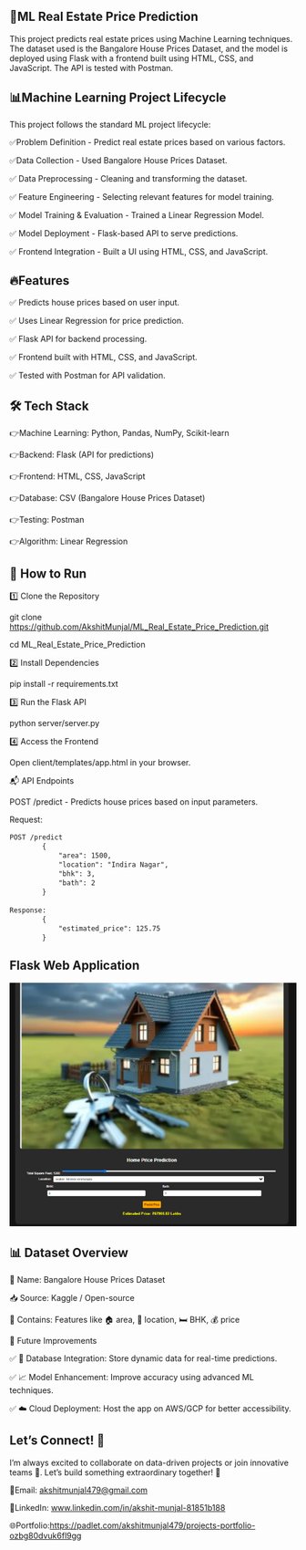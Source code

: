 
## 🏡ML Real Estate Price Prediction

This project predicts real estate prices using Machine Learning techniques. The dataset used is the Bangalore House Prices Dataset, and the model is deployed using Flask with a frontend built using HTML, CSS, and JavaScript. The API is tested with Postman.


## 📊Machine Learning Project Lifecycle

This project follows the standard ML project lifecycle:

✅Problem Definition - Predict real estate prices based on various factors.

✅Data Collection - Used Bangalore House Prices Dataset.

✅ Data Preprocessing - Cleaning and transforming the dataset.

✅ Feature Engineering - Selecting relevant features for model training.

✅ Model Training & Evaluation - Trained a Linear Regression Model.

✅ Model Deployment - Flask-based API to serve predictions.

✅ Frontend Integration - Built a UI using HTML, CSS, and JavaScript.
## 🔥Features

✅ Predicts house prices based on user input.

✅ Uses Linear Regression for price prediction.

✅ Flask API for backend processing.

✅ Frontend built with HTML, CSS, and JavaScript.

✅ Tested with Postman for API validation.
## 🛠 Tech Stack

👉Machine Learning: Python, Pandas, NumPy, Scikit-learn

👉Backend: Flask (API for predictions)

👉Frontend: HTML, CSS, JavaScript

👉Database: CSV (Bangalore House Prices Dataset)

👉Testing: Postman

👉Algorithm: Linear Regression


## 🚀 How to Run

1️⃣ Clone the Repository

git clone https://github.com/AkshitMunjal/ML_Real_Estate_Price_Prediction.git

cd ML_Real_Estate_Price_Prediction

2️⃣ Install Dependencies

pip install -r requirements.txt

3️⃣ Run the Flask API

python server/server.py

4️⃣ Access the Frontend

Open client/templates/app.html in your browser.

📬 API Endpoints

POST /predict - Predicts house prices based on input parameters.

Request:

    POST /predict
            {
                "area": 1500,
                "location": "Indira Nagar",
                "bhk": 3,
                "bath": 2
            }

    Response:
            {
                "estimated_price": 125.75
            }




## Flask Web Application

![Home Price Prediction Application](https://raw.githubusercontent.com/AkshitMunjal/ML_Real_Estate_Price_Prediction/main/Home_Price_Prediction_Application.png)

## 📊 Dataset Overview

📍 Name: Bangalore House Prices Dataset

📥 Source: Kaggle / Open-source

📌 Contains: Features like 🏠 area, 📍 location, 🛏️ BHK, 💰 price



🎯 Future Improvements

✅ 🔗 Database Integration: Store dynamic data for real-time predictions.

✅ 📈 Model Enhancement: Improve accuracy using advanced ML techniques.

✅ ☁️ Cloud Deployment: Host the app on AWS/GCP for better accessibility.
## Let’s Connect! 🤝

I’m always excited to collaborate on data-driven projects or join innovative teams 🚀. Let’s build something extraordinary together! 🌟

📧Email: akshitmunjal479@gmail.com

🔗LinkedIn: www.linkedin.com/in/akshit-munjal-81851b188

🌐Portfolio:https://padlet.com/akshitmunjal479/projects-portfolio-ozbg80dvuk6fl9gg
